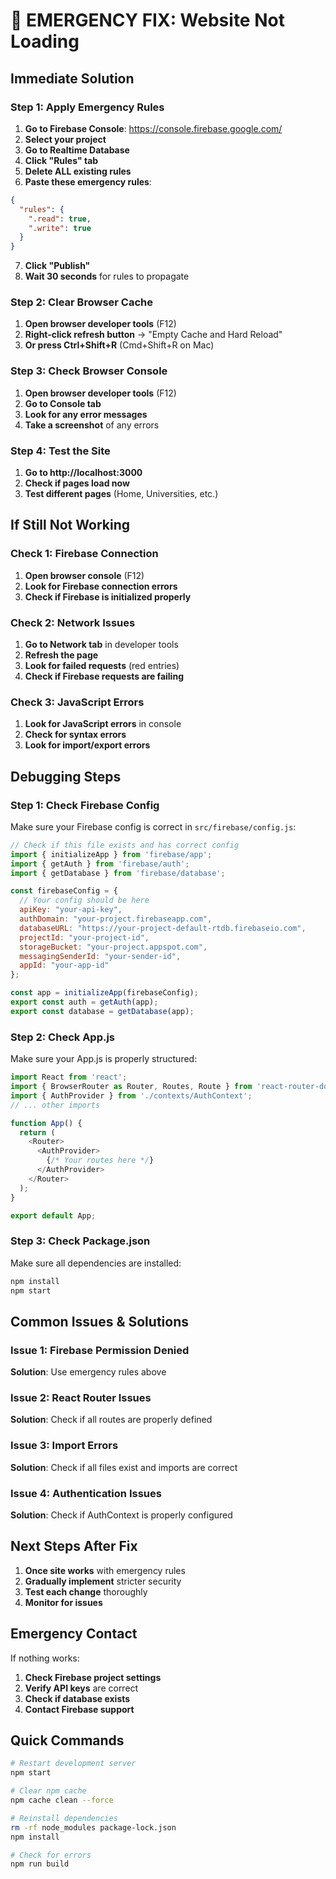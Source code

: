 # 🚨 EMERGENCY FIX: Website Not Loading

## Immediate Solution

### Step 1: Apply Emergency Rules
1. **Go to Firebase Console**: https://console.firebase.google.com/
2. **Select your project**
3. **Go to Realtime Database**
4. **Click "Rules" tab**
5. **Delete ALL existing rules**
6. **Paste these emergency rules**:

```json
{
  "rules": {
    ".read": true,
    ".write": true
  }
}
```

7. **Click "Publish"**
8. **Wait 30 seconds** for rules to propagate

### Step 2: Clear Browser Cache
1. **Open browser developer tools** (F12)
2. **Right-click refresh button** → "Empty Cache and Hard Reload"
3. **Or press Ctrl+Shift+R** (Cmd+Shift+R on Mac)

### Step 3: Check Browser Console
1. **Open browser developer tools** (F12)
2. **Go to Console tab**
3. **Look for any error messages**
4. **Take a screenshot** of any errors

### Step 4: Test the Site
1. **Go to http://localhost:3000**
2. **Check if pages load now**
3. **Test different pages** (Home, Universities, etc.)

## If Still Not Working

### Check 1: Firebase Connection
1. **Open browser console** (F12)
2. **Look for Firebase connection errors**
3. **Check if Firebase is initialized properly**

### Check 2: Network Issues
1. **Go to Network tab** in developer tools
2. **Refresh the page**
3. **Look for failed requests** (red entries)
4. **Check if Firebase requests are failing**

### Check 3: JavaScript Errors
1. **Look for JavaScript errors** in console
2. **Check for syntax errors**
3. **Look for import/export errors**

## Debugging Steps

### Step 1: Check Firebase Config
Make sure your Firebase config is correct in `src/firebase/config.js`:

```javascript
// Check if this file exists and has correct config
import { initializeApp } from 'firebase/app';
import { getAuth } from 'firebase/auth';
import { getDatabase } from 'firebase/database';

const firebaseConfig = {
  // Your config should be here
  apiKey: "your-api-key",
  authDomain: "your-project.firebaseapp.com",
  databaseURL: "https://your-project-default-rtdb.firebaseio.com",
  projectId: "your-project-id",
  storageBucket: "your-project.appspot.com",
  messagingSenderId: "your-sender-id",
  appId: "your-app-id"
};

const app = initializeApp(firebaseConfig);
export const auth = getAuth(app);
export const database = getDatabase(app);
```

### Step 2: Check App.js
Make sure your App.js is properly structured:

```javascript
import React from 'react';
import { BrowserRouter as Router, Routes, Route } from 'react-router-dom';
import { AuthProvider } from './contexts/AuthContext';
// ... other imports

function App() {
  return (
    <Router>
      <AuthProvider>
        {/* Your routes here */}
      </AuthProvider>
    </Router>
  );
}

export default App;
```

### Step 3: Check Package.json
Make sure all dependencies are installed:

```bash
npm install
npm start
```

## Common Issues & Solutions

### Issue 1: Firebase Permission Denied
**Solution**: Use emergency rules above

### Issue 2: React Router Issues
**Solution**: Check if all routes are properly defined

### Issue 3: Import Errors
**Solution**: Check if all files exist and imports are correct

### Issue 4: Authentication Issues
**Solution**: Check if AuthContext is properly configured

## Next Steps After Fix

1. **Once site works** with emergency rules
2. **Gradually implement** stricter security
3. **Test each change** thoroughly
4. **Monitor for issues**

## Emergency Contact

If nothing works:
1. **Check Firebase project settings**
2. **Verify API keys** are correct
3. **Check if database exists**
4. **Contact Firebase support**

## Quick Commands

```bash
# Restart development server
npm start

# Clear npm cache
npm cache clean --force

# Reinstall dependencies
rm -rf node_modules package-lock.json
npm install

# Check for errors
npm run build
``` 